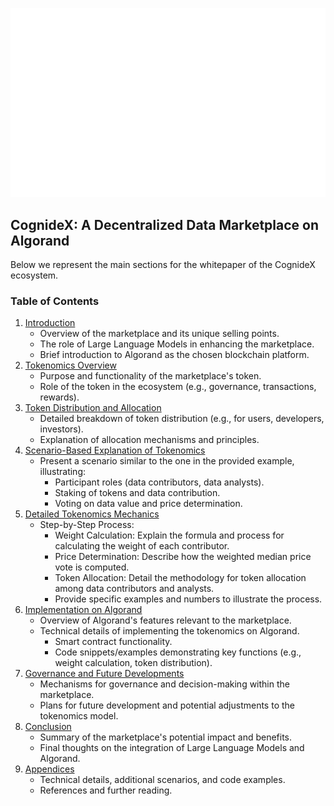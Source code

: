 
![Alt text](<Cognidex Large.png>)

## **CognideX: A Decentralized Data Marketplace on Algorand**

Below we represent the main sections for the whitepaper of the CognideX ecosystem.

### Table of Contents
1. [Introduction](#1-introduction)
   - Overview of the marketplace and its unique selling points.
   - The role of Large Language Models in enhancing the marketplace.
   - Brief introduction to Algorand as the chosen blockchain platform.
2. [Tokenomics Overview](#2-tokenomics-overview)
   - Purpose and functionality of the marketplace's token.
   - Role of the token in the ecosystem (e.g., governance, transactions, rewards).
3. [Token Distribution and Allocation](#3-token-distribution-and-allocation)
   - Detailed breakdown of token distribution (e.g., for users, developers, investors).
   - Explanation of allocation mechanisms and principles.
4. [Scenario-Based Explanation of Tokenomics](#4-scenario-based-explanation-of-tokenomics)
   - Present a scenario similar to the one in the provided example, illustrating:
     - Participant roles (data contributors, data analysts).
     - Staking of tokens and data contribution.
     - Voting on data value and price determination.
5. [Detailed Tokenomics Mechanics](#5-detailed-tokenomics-mechanics)
   - Step-by-Step Process:
     - Weight Calculation: Explain the formula and process for calculating the weight of each contributor.
     - Price Determination: Describe how the weighted median price vote is computed.
     - Token Allocation: Detail the methodology for token allocation among data contributors and analysts.
     - Provide specific examples and numbers to illustrate the process.
6. [Implementation on Algorand](#6-implementation-on-algorand)
   - Overview of Algorand's features relevant to the marketplace.
   - Technical details of implementing the tokenomics on Algorand.
     - Smart contract functionality.
     - Code snippets/examples demonstrating key functions (e.g., weight calculation, token distribution).
7. [Governance and Future Developments](#7-governance-and-future-developments)
   - Mechanisms for governance and decision-making within the marketplace.
   - Plans for future development and potential adjustments to the tokenomics model.
8. [Conclusion](#8-conclusion)
   - Summary of the marketplace's potential impact and benefits.
   - Final thoughts on the integration of Large Language Models and Algorand.
9. [Appendices](#9-appendices)
   - Technical details, additional scenarios, and code examples.
   - References and further reading.
